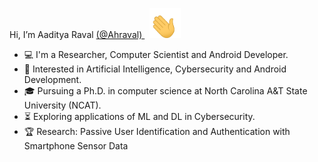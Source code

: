 Hi, I’m Aaditya Raval <a href = 'https://ahraval.github.io'> (@Ahraval) </a> &nbsp; <img src="https://github.com/Ahraval/Ahraval/blob/main/waving-hand.gif" width="50px">

- :computer: I'm a Researcher, Computer Scientist and Android Developer.
- :dart: Interested in Artificial Intelligence, Cybersecurity and Android Development.
- :mortar_board: Pursuing a Ph.D. in computer science at North Carolina A&T State University (NCAT).
- :hourglass_flowing_sand:  Exploring applications of ML and DL in Cybersecurity.
- :trophy: Research: Passive User Identification and Authentication with Smartphone Sensor Data

<!---
Ahraval/Ahraval is a ✨ special ✨ repository because its `README.md` (this file) appears on your GitHub profile.
You can click the Preview link to take a look at your changes.
--->
